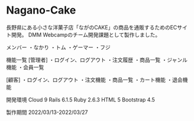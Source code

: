 # Nagano-Cake

長野県にある小さな洋菓子店「ながのCAKE」の商品を通販するためのECサイト開発。
DMM Webcampのチーム開発課題として製作しました。

メンバー
・なかり
・トム
・ゲーマー
・フジ

機能一覧
[管理者]
・ログイン、ログアウト
・注文履歴
・商品一覧
・ジャンル機能
・会員一覧

[顧客]
・ログイン、ログアウト
・注文機能
・商品一覧
・カート機能
・退会機能

開発環境
Cloud 9
Rails 6.1.5
Ruby 2.6.3
HTML 5
Bootstrap 4.5

製作期間
2022/03/13-2022/03/27
